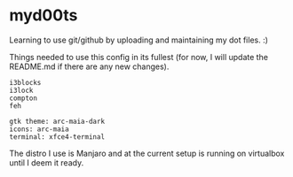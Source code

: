 # myd00ts
Learning to use git/github by uploading and maintaining my dot files. :)


Things needed to use this config in its fullest (for now, I will update the README.md if there are any new changes).

	i3blocks
	i3lock
	compton
	feh
	
	gtk theme: arc-maia-dark
	icons: arc-maia
	terminal: xfce4-terminal
	
	
The distro I use is Manjaro and at the current setup is running on virtualbox until I deem it ready.
